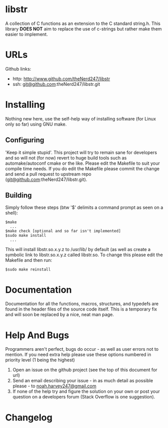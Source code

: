 libstr
========
A collection of C functions as an extension to the C standard string.h. This
library __DOES NOT__ aim to replace the use of c-strings but rather make them
easier to implement.

URLs
====
Github links:

  * http: http://www.github.com/theNerd247/libstr
  * ssh:  git@github.com:theNerd247/libstr.git

Installing
==========
Nothing new here, use the self-help way of installing software (for Linux only
so far) using GNU make.

Configuring
-----------
'Keep it simple stupid'. This project will try to remain sane for developers and
so will not (for now) revert to huge build tools such as automake/autoconf cmake
or the like. Please edit the Makefile to suit your compile time needs. If you do
edit the Makefile please commit the change and send a pull request to upstream
repo (git@github.com:theNerd247/libstr.git).

Building
--------
Simply follow these steps (btw '$' delimits a command prompt as seen on a
shell): 

    $make
      ...
    $make check [optional and so far isn't implemented]
    $sudo make install
      ...

This will install libstr.so.x.y.z to /usr/lib/ by default (as well as create a
symbolic link to libstr.so.x.y.z called libstr.so. To change this please
edit the Makefile and then run: 

    $sudo make reinstall

Documentation 
=============
Documentation for all the functions, macros, structures, and typedefs are found
in the header files of the source code itself. This is a temporary fix and will
soon be replaced by a nice, neat man page.

Help And Bugs
=============
Programmers aren't perfect, bugs do occur - as well as user errors not to
mention. If you need extra help please use these options numbered in priority
level (1 being the highest) 

  1. Open an issue on the github project (see the top of this document for url)
  2. Send an email describing your issue - in as much detail as possible please
		 - to noah.harvey247@gmail.com
  3. If none of the help try and figure the solution on your own or post your
		 question on a developers forum (Stack Overflow is one suggestion).

Changelog
=========

